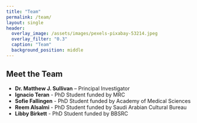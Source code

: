 ```yaml
---
title: "Team"
permalink: /team/
layout: single
header:
  overlay_image: /assets/images/pexels-pixabay-53214.jpeg
  overlay_filter: "0.3"
  caption: "Team"
  background_position: middle
---
```


## Meet the Team

- **Dr. Matthew J. Sullivan** – Principal Investigator
- **Ignacio Teran** - PhD Student funded by MRC
- **Sofie Fallingen** - PhD Student funded by Academy of Medical Sciences
- **Reem Alsalmi** - PhD Student funded by Saudi Arabian Cultural Bureau
- **Libby Birkett** - PhD Student funded by BBSRC

